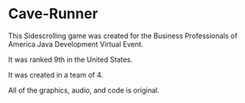 # Cave-Runner

This Sidescrolling game was created for the Business Professionals of America Java Development Virtual Event.

It was ranked 9th in the United States. 

It was created in a team of 4.

All of the graphics, audio, and code is original.
